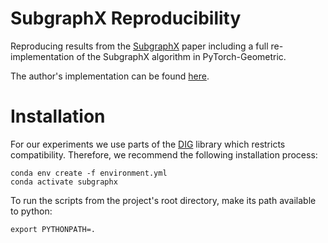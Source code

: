# SubgraphX Reproducibility

Reproducing results from the [SubgraphX](http://proceedings.mlr.press/v139/yuan21c.html) paper including a full re-implementation of the SubgraphX algorithm in PyTorch-Geometric.

The author's implementation can be found [here](https://github.com/divelab/DIG/blob/dig/dig/xgraph/method/subgraphx.py).

# Installation
For our experiments we use parts of the [DIG](https://github.com/divelab/DIG) library which restricts compatibility. Therefore, we recommend the following installation process:

```
conda env create -f environment.yml
conda activate subgraphx
```
To run the scripts from the project's root directory, make its path available to python:
```
export PYTHONPATH=.
```


